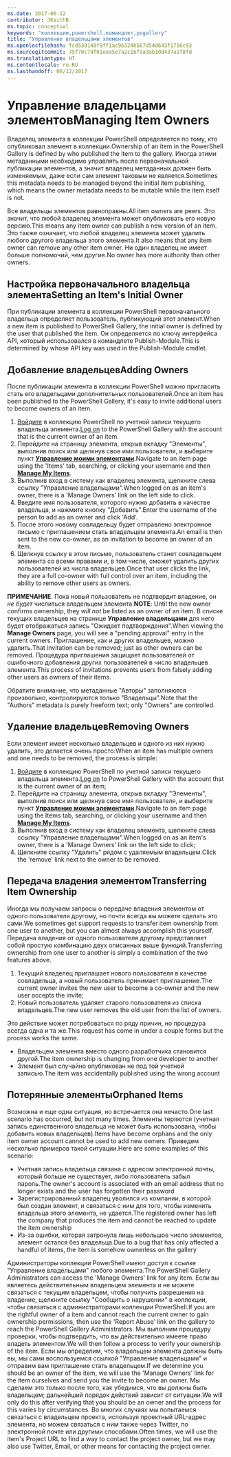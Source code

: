 ```yaml
---
ms.date: 2017-06-12
contributor: JKeithB
ms.topic: conceptual
keywords: "коллекции,powershell,командлет,psgallery"
title: "Управление владельцами элементов"
ms.openlocfilehash: fcd538148f9ff1ac96324b567d54d643f1756c93
ms.sourcegitcommit: 75f70c7df01eea5e7a2c16f9a3ab1dd437a1f8fd
ms.translationtype: HT
ms.contentlocale: ru-RU
ms.lasthandoff: 06/12/2017
---
```

# <a name="managing-item-owners"></a><span data-ttu-id="86957-103">Управление владельцами элементов</span><span class="sxs-lookup"><span data-stu-id="86957-103">Managing Item Owners</span></span>

<span data-ttu-id="86957-104">Владелец элемента в коллекции PowerShell определяется по тому, кто опубликовал элемент в коллекции.</span><span class="sxs-lookup"><span data-stu-id="86957-104">Ownership of an item in the PowerShell Gallery is defined by who published the item to the gallery.</span></span>
<span data-ttu-id="86957-105">Иногда этими метаданными необходимо управлять после первоначальной публикации элементов, а значит владелец метаданных должен быть изменяемым, даже если сам элемент таковым не является.</span><span class="sxs-lookup"><span data-stu-id="86957-105">Sometimes this metadata needs to be managed beyond the initial item publishing, which means the owner metadata needs to be mutable while the item itself is not.</span></span>

<span data-ttu-id="86957-106">Все владельцы элементов равноправны.</span><span class="sxs-lookup"><span data-stu-id="86957-106">All item owners are peers.</span></span> <span data-ttu-id="86957-107">Это значит, что любой владелец элемента может опубликовать его новую версию.</span><span class="sxs-lookup"><span data-stu-id="86957-107">This means any item owner can publish a new version of an item.</span></span> <span data-ttu-id="86957-108">Это также означает, что любой владелец элемента может удалить любого другого владельца этого элемента.</span><span class="sxs-lookup"><span data-stu-id="86957-108">It also means that any item owner can remove any other item owner.</span></span> <span data-ttu-id="86957-109">Ни один владелец не имеет больше полномочий, чем другие.</span><span class="sxs-lookup"><span data-stu-id="86957-109">No owner has more authority than other owners.</span></span>  

## <a name="setting-an-items-initial-owner"></a><span data-ttu-id="86957-110">Настройка первоначального владельца элемента</span><span class="sxs-lookup"><span data-stu-id="86957-110">Setting an Item's Initial Owner</span></span> 

<span data-ttu-id="86957-111">При публикации элемента в коллекции PowerShell первоначального владельца определяет пользователь, публикующий этот элемент.</span><span class="sxs-lookup"><span data-stu-id="86957-111">When a new item is published to PowerShell Gallery, the initial owner is defined by the user that published the item.</span></span> <span data-ttu-id="86957-112">Он определяется по ключу интерфейса API, который использовался в командлете Publish-Module.</span><span class="sxs-lookup"><span data-stu-id="86957-112">This is determined by whose API key was used in the Publish-Module cmdlet.</span></span>

## <a name="adding-owners"></a><span data-ttu-id="86957-113">Добавление владельцев</span><span class="sxs-lookup"><span data-stu-id="86957-113">Adding Owners</span></span>

<span data-ttu-id="86957-114">После публикации элемента в коллекции PowerShell можно пригласить стать его владельцами дополнительных пользователей.</span><span class="sxs-lookup"><span data-stu-id="86957-114">Once an item has been published to the PowerShell Gallery, it's easy to invite additional users to become owners of an item.</span></span>

1. <span data-ttu-id="86957-115">[Войдите](https://powershellgallery.com/users/account/LogOn) в коллекцию PowerShell по учетной записи текущего владельца элемента.</span><span class="sxs-lookup"><span data-stu-id="86957-115">[Log on](https://powershellgallery.com/users/account/LogOn) to the PowerShell Gallery with the account that is the current owner of an item.</span></span>
2. <span data-ttu-id="86957-116">Перейдите на страницу элемента, открыв вкладку "Элементы", выполнив поиск или щелкнув свое имя пользователя, и выберите пункт [**Управление моими элементами**](https://www.powershellgallery.com/account/Packages).</span><span class="sxs-lookup"><span data-stu-id="86957-116">Navigate to an item page using the 'Items' tab, searching, or clicking your username and then [**Manage My Items**](https://www.powershellgallery.com/account/Packages).</span></span>
3. <span data-ttu-id="86957-117">Выполнив вход в систему как владелец элемента, щелкните слева ссылку "Управление владельцами".</span><span class="sxs-lookup"><span data-stu-id="86957-117">When logged on as an item's owner, there is a 'Manage Owners' link on the left side to click.</span></span>
4. <span data-ttu-id="86957-118">Введите имя пользователя, которого нужно добавить в качестве владельца, и нажмите кнопку "Добавить".</span><span class="sxs-lookup"><span data-stu-id="86957-118">Enter the username of the person to add as an owner and click 'Add'.</span></span>
5. <span data-ttu-id="86957-119">После этого новому совладельцу будет отправлено электронное письмо с приглашением стать владельцем элемента.</span><span class="sxs-lookup"><span data-stu-id="86957-119">An email is then sent to the new co-owner, as an invitation to become an owner of an item.</span></span>
6. <span data-ttu-id="86957-120">Щелкнув ссылку в этом письме, пользователь станет совладельцем элемента со всеми правами и, в том числе, сможет удалить других пользователей из числа владельцев.</span><span class="sxs-lookup"><span data-stu-id="86957-120">Once that user clicks the link, they are a full co-owner with full control over an item, including the ability to remove other users as owners.</span></span>

<span data-ttu-id="86957-121">**ПРИМЕЧАНИЕ**. Пока новый пользователь не подтвердит владение, он *не будет* числиться владельцем элемента.</span><span class="sxs-lookup"><span data-stu-id="86957-121">**NOTE**: Until the new owner confirms ownership, they *will not* be listed as an owner of an item.</span></span>
<span data-ttu-id="86957-122">В списке текущих владельцев на странице **Управление владельцами** для него будет отображаться запись "Ожидает подтверждения".</span><span class="sxs-lookup"><span data-stu-id="86957-122">When viewing the **Manage Owners** page, you will see a "pending approval" entry in the current owners.</span></span>
<span data-ttu-id="86957-123">Приглашение, как и других владельцев, можно удалить.</span><span class="sxs-lookup"><span data-stu-id="86957-123">That invitation can be removed; just as other owners can be removed.</span></span>
<span data-ttu-id="86957-124">Процедура приглашения защищает пользователей от ошибочного добавления других пользователей в число владельцев элемента.</span><span class="sxs-lookup"><span data-stu-id="86957-124">This process of invitations prevents users from falsely adding other users as owners of their items.</span></span>

<span data-ttu-id="86957-125">Обратите внимание, что метаданные "Авторы" заполняются произвольно, контролируются только "Владельцы".</span><span class="sxs-lookup"><span data-stu-id="86957-125">Note that the "Authors" metadata is purely freeform text; only "Owners" are controlled.</span></span>


## <a name="removing-owners"></a><span data-ttu-id="86957-126">Удаление владельцев</span><span class="sxs-lookup"><span data-stu-id="86957-126">Removing Owners</span></span>
<span data-ttu-id="86957-127">Если элемент имеет несколько владельцев и одного из них нужно удалить, это делается очень просто:</span><span class="sxs-lookup"><span data-stu-id="86957-127">When an item has multiple owners and one needs to be removed, the process is simple:</span></span>

1. <span data-ttu-id="86957-128">[Войдите](https://powershellgallery.com/users/account/LogOn) в коллекцию PowerShell по учетной записи текущего владельца элемента.</span><span class="sxs-lookup"><span data-stu-id="86957-128">[Log on](https://powershellgallery.com/users/account/LogOn) to PowerShell Gallery with the account that is the current owner of an item;</span></span>
2. <span data-ttu-id="86957-129">Перейдите на страницу элемента, открыв вкладку "Элементы", выполнив поиск или щелкнув свое имя пользователя, и выберите пункт [**Управление моими элементами**](https://www.powershellgallery.com/account/Packages).</span><span class="sxs-lookup"><span data-stu-id="86957-129">Navigate to an item page using the Items tab, searching, or clicking your username and then [**Manage My Items**](https://www.powershellgallery.com/account/Packages).</span></span>
3. <span data-ttu-id="86957-130">Выполнив вход в систему как владелец элемента, щелкните слева ссылку "Управление владельцами".</span><span class="sxs-lookup"><span data-stu-id="86957-130">When logged on as an item's owner, there is a 'Manage Owners' link on the left side to click;</span></span>
4. <span data-ttu-id="86957-131">Щелкните ссылку "Удалить" рядом с удаляемым владельцем.</span><span class="sxs-lookup"><span data-stu-id="86957-131">Click the 'remove' link next to the owner to be removed.</span></span>



## <a name="transferring-item-ownership"></a><span data-ttu-id="86957-132">Передача владения элементом</span><span class="sxs-lookup"><span data-stu-id="86957-132">Transferring Item Ownership</span></span>
<span data-ttu-id="86957-133">Иногда мы получаем запросы о передаче владения элементом от одного пользователя другому, но почти всегда вы можете сделать это сами.</span><span class="sxs-lookup"><span data-stu-id="86957-133">We sometimes get support requests to transfer item ownership from one user to another, but you can almost always accomplish this yourself.</span></span>
<span data-ttu-id="86957-134">Передача владения от одного пользователя другому представляет собой простую комбинацию двух описанных выше функций.</span><span class="sxs-lookup"><span data-stu-id="86957-134">Transferring ownership from one user to another is simply a combination of the two features above.</span></span>

1. <span data-ttu-id="86957-135">Текущий владелец приглашает нового пользователя в качестве совладельца, а новый пользователь принимает приглашение.</span><span class="sxs-lookup"><span data-stu-id="86957-135">The current owner invites the new user to become a co-owner and the new user accepts the invite;</span></span>
2. <span data-ttu-id="86957-136">Новый пользователь удаляет старого пользователя из списка владельцев.</span><span class="sxs-lookup"><span data-stu-id="86957-136">The new user removes the old user from the list of owners.</span></span>

<span data-ttu-id="86957-137">Это действие может потребоваться по ряду причин, но процедура всегда одна и та же.</span><span class="sxs-lookup"><span data-stu-id="86957-137">This request has come in under a couple forms but the process works the same.</span></span>

* <span data-ttu-id="86957-138">Владельцем элемента вместо одного разработчика становится другой.</span><span class="sxs-lookup"><span data-stu-id="86957-138">The item ownership is changing from one developer to another</span></span>
* <span data-ttu-id="86957-139">Элемент был случайно опубликован не под той учетной записью.</span><span class="sxs-lookup"><span data-stu-id="86957-139">The item was accidentally published using the wrong account</span></span>


## <a name="orphaned-items"></a><span data-ttu-id="86957-140">Потерянные элементы</span><span class="sxs-lookup"><span data-stu-id="86957-140">Orphaned Items</span></span>
<span data-ttu-id="86957-141">Возможна и еще одна ситуация, но встречается она нечасто.</span><span class="sxs-lookup"><span data-stu-id="86957-141">One last scenario has occurred, but not many times.</span></span>
<span data-ttu-id="86957-142">Элементы теряются (учетная запись единственного владельца не может быть использована, чтобы добавить новых владельцев).</span><span class="sxs-lookup"><span data-stu-id="86957-142">Items have become orphans and the only item owner account cannot be used to add new owners.</span></span>
<span data-ttu-id="86957-143">Приведем несколько примеров такой ситуации.</span><span class="sxs-lookup"><span data-stu-id="86957-143">Here are some examples of this scenario:</span></span>

* <span data-ttu-id="86957-144">Учетная запись владельца связана с адресом электронной почты, который больше не существует, либо пользователь забыл пароль.</span><span class="sxs-lookup"><span data-stu-id="86957-144">The owner's account is associated with an email address that no longer exists and the user has forgotten their password</span></span>
* <span data-ttu-id="86957-145">Зарегистрированный владелец уволился из компании, в которой был создан элемент, и связаться с ним для того, чтобы изменить владельца этого элемента, не удается.</span><span class="sxs-lookup"><span data-stu-id="86957-145">The registered owner has left the company that produces the item and cannot be reached to update the item ownership</span></span>
* <span data-ttu-id="86957-146">Из-за ошибки, которая затронула лишь небольшое число элементов, элемент остался без владельца.</span><span class="sxs-lookup"><span data-stu-id="86957-146">Due to a bug that has only affected a handful of items, the item is somehow ownerless on the gallery</span></span>

<span data-ttu-id="86957-147">Администраторы коллекции PowerShell имеют доступ к ссылке "Управление владельцами" любого элемента.</span><span class="sxs-lookup"><span data-stu-id="86957-147">The PowerShell Gallery Administrators can access the 'Manage Owners' link for any item.</span></span>
<span data-ttu-id="86957-148">Если вы являетесь действительным владельцем элемента и не можете связаться с текущим владельцем, чтобы получить разрешения на владение, щелкните ссылку "Сообщить о нарушении" в коллекции, чтобы связаться с администраторами коллекции PowerShell.</span><span class="sxs-lookup"><span data-stu-id="86957-148">If you are the rightful owner of a item and cannot reach the current owner to gain ownership permissions, then use the 'Report Abuse' link on the gallery to reach the PowerShell Gallery Administrators.</span></span>
<span data-ttu-id="86957-149">Мы выполним процедуру проверки, чтобы подтвердить, что вы действительно имеете право владеть элементом.</span><span class="sxs-lookup"><span data-stu-id="86957-149">We will then follow a process to verify your ownership of the item.</span></span>
<span data-ttu-id="86957-150">Если мы определим, что владельцем элемента должны быть вы, мы сами воспользуемся ссылкой "Управление владельцами" и отправим вам приглашение стать владельцем.</span><span class="sxs-lookup"><span data-stu-id="86957-150">If we determine you should be an owner of the item, we will use the 'Manage Owners' link for the item ourselves and send you the invite to become an owner.</span></span>
<span data-ttu-id="86957-151">Мы сделаем это только после того, как убедимся, что вы должны быть владельцем; дальнейший порядок действий зависит от ситуации.</span><span class="sxs-lookup"><span data-stu-id="86957-151">We will only do this after verifying that you should be an owner and the process for this varies by circumstances.</span></span>
<span data-ttu-id="86957-152">Во многих случаях мы попытаемся связаться с владельцем проекта, используя проектный URL-адрес элемента, но можем связаться с ним также через Twitter, по электронной почте или другими способами.</span><span class="sxs-lookup"><span data-stu-id="86957-152">Often times, we will use the item's Project URL to find a way to contact the project owner, but we may also use Twitter, Email, or other means for contacting the project owner.</span></span>

